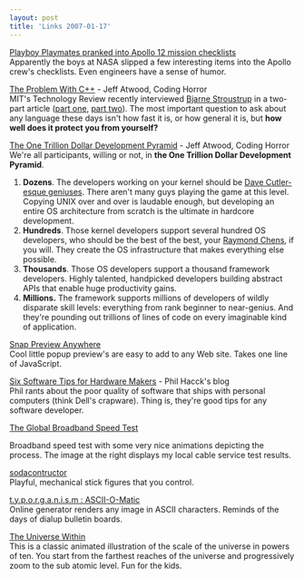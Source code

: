 ```yaml
---
layout: post
title: 'Links 2007-01-17'
---
```

[Playboy Playmates pranked into Apollo 12 mission checklists](http://www.boingboing.net/2007/01/13/playboy_playmates_pr.html)   
Apparently the boys at NASA slipped a few interesting items into the Apollo crew's checklists. Even engineers have a sense of humor.

[The Problem With C++](http://www.codinghorror.com/blog/archives/000768.html) - Jeff Atwood, Coding Horror  
MIT's Technology Review recently interviewed [Bjarne Stroustrup](http://en.wikipedia.org/wiki/Bjarne_Stroustrup) in a two-part article ([part one](http://www.technologyreview.com/InfoTech/17831/), [part two](http://www.technologyreview.com/Infotech/17868/)). The most important question to ask about any language these days isn't how fast it is, or how general it is, but **how well does it protect you from yourself?**

[The One Trillion Dollar Development Pyramid](http://www.codinghorror.com/blog/archives/000224.html) - Jeff Atwood, Coding Horror  
We're all participants, willing or not, in **the One Trillion Dollar Development Pyramid**. 

  1. **Dozens**. The developers working on your kernel should be [Dave Cutler-esque geniuses](http://www.codinghorror.com/blog/archives/000060.html). There aren't many guys playing the game at this level. Copying UNIX over and over is laudable enough, but developing an entire OS architecture from scratch is the ultimate in hardcore development. 
  2. **Hundreds**. Those kernel developers support several hundred OS developers, who should be the best of the best, your [Raymond Chens](http://weblogs.asp.net/oldnewthing/), if you will. They create the OS infrastructure that makes everything else possible. 
  3. **Thousands**. Those OS developers support a thousand framework developers. Highly talented, handpicked developers building abstract APIs that enable huge productivity gains. 
  4. **Millions.** The framework supports millions of developers of wildly disparate skill levels: everything from rank beginner to near-genius. And they're pounding out trillions of lines of code on every imaginable kind of application. 

[Snap Preview Anywhere](http://www.snap.com/about/spa_faq.php)   
Cool little popup preview's are easy to add to any Web site. Takes one line of JavaScript.

[Six Software Tips for Hardware Makers](http://haacked.com/archive/2007/01/14/6_Software_Tips_For_Hardware_Makers.aspx) - Phil Hacck's blog  
Phil rants about the poor quality of software that ships with personal computers (think Dell's crapware). Thing is, they're good tips for any software developer.

[The Global Broadband Speed Test](http://www.speedtest.net/)

Broadband speed test with some very nice animations depicting the process. The image at the right displays my local cable service test results.

[sodacontructor](http://www.sodaplay.com/constructor/player.htm)   
Playful, mechanical stick figures that you control.

[t.y.p.o.r.g.a.n.i.s.m : ASCII-O-Matic](http://www.typorganism.com/asciiomatic/)   
Online generator renders any image in ASCII characters. Reminds of the days of dialup bulletin boards.

[The Universe Within](http://www.micro.magnet.fsu.edu/primer/java/scienceopticsu/powersof10/)   
This is a classic animated illustration of the scale of the universe in powers of ten. You start from the farthest reaches of the universe and progressively zoom to the sub atomic level. Fun for the kids.
